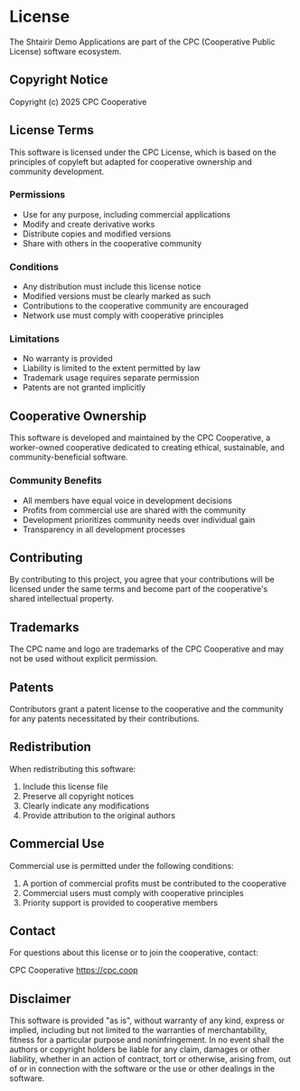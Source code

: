 # License

The Shtairir Demo Applications are part of the CPC (Cooperative Public License) software ecosystem.

## Copyright Notice

Copyright (c) 2025 CPC Cooperative

## License Terms

This software is licensed under the CPC License, which is based on the principles of copyleft
but adapted for cooperative ownership and community development.

### Permissions

- Use for any purpose, including commercial applications
- Modify and create derivative works
- Distribute copies and modified versions
- Share with others in the cooperative community

### Conditions

- Any distribution must include this license notice
- Modified versions must be clearly marked as such
- Contributions to the cooperative community are encouraged
- Network use must comply with cooperative principles

### Limitations

- No warranty is provided
- Liability is limited to the extent permitted by law
- Trademark usage requires separate permission
- Patents are not granted implicitly

## Cooperative Ownership

This software is developed and maintained by the CPC Cooperative, a worker-owned cooperative
dedicated to creating ethical, sustainable, and community-beneficial software.

### Community Benefits

- All members have equal voice in development decisions
- Profits from commercial use are shared with the community
- Development prioritizes community needs over individual gain
- Transparency in all development processes

## Contributing

By contributing to this project, you agree that your contributions will be licensed under
the same terms and become part of the cooperative's shared intellectual property.

## Trademarks

The CPC name and logo are trademarks of the CPC Cooperative and may not be used without
explicit permission.

## Patents

Contributors grant a patent license to the cooperative and the community for any patents
necessitated by their contributions.

## Redistribution

When redistributing this software:

1. Include this license file
2. Preserve all copyright notices
3. Clearly indicate any modifications
4. Provide attribution to the original authors

## Commercial Use

Commercial use is permitted under the following conditions:

1. A portion of commercial profits must be contributed to the cooperative
2. Commercial users must comply with cooperative principles
3. Priority support is provided to cooperative members

## Contact

For questions about this license or to join the cooperative, contact:

CPC Cooperative
https://cpc.coop

## Disclaimer

This software is provided "as is", without warranty of any kind, express or implied,
including but not limited to the warranties of merchantability, fitness for a particular
purpose and noninfringement. In no event shall the authors or copyright holders be liable
for any claim, damages or other liability, whether in an action of contract, tort or otherwise,
arising from, out of or in connection with the software or the use or other dealings in the software.